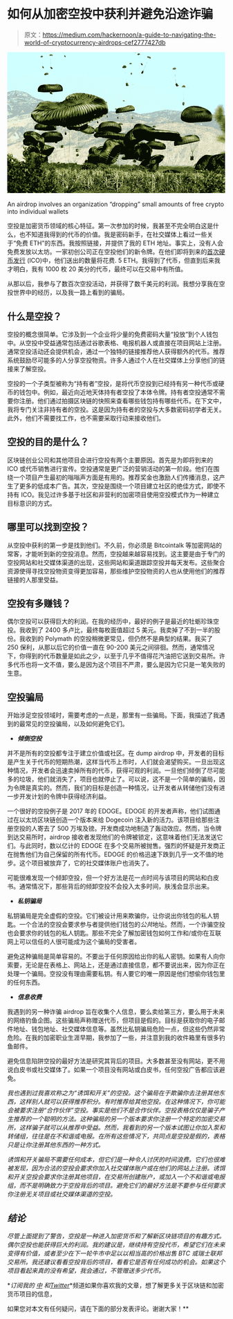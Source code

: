 # 如何从加密空投中获利并避免沿途诈骗

> 原文：<https://medium.com/hackernoon/a-guide-to-navigating-the-world-of-cryptocurrency-airdrops-cef2777427db>

![](img/1f82efe014c6f29ecea52d5d7729f1bc.png)

An airdrop involves an organization “dropping” small amounts of free crypto into individual wallets

空投是加密货币领域的核心特征。第一次参加的时候，我甚至不完全明白这是什么，也不知道我得到的代币的价值。我是密码新手，在社交媒体上看过一些关于“免费 ETH”的东西。我按照链接，并提供了我的 ETH 地址。事实上，没有人会免费发放以太坊。一家初创公司正在空投他们的新令牌。在他们即将到来的[首次硬币发行](https://blockgeeks.com/guides/initial-coin-offering/) (ICO)中，他们送出的数量将花费. 5 ETH。我得到了代币，但直到后来我才明白，我有 1000 枚 20 美分的代币，最终可以在交易中有所值。

从那以后，我参与了数百次空投活动，并获得了数千美元的利润。我想分享我在空投世界中的经历，以及我一路上看到的骗局。

## 什么是空投？

空投的概念很简单。它涉及到一个企业将少量的免费密码大量“投放”到个人钱包中。从空投中受益通常包括通过谷歌表格、电报机器人或直接在项目网站上注册。通常空投活动还会提供机会，通过一个独特的链接推荐他人获得额外的代币。推荐系统鼓励尽可能多的人分享空投物资。许多人通过个人在社交媒体上分享他们的链接来了解空投。

空投的一个子类型被称为“持有者”空投，是将代币空投到已经持有另一种代币或硬币的钱包中。例如，最近向近地天体持有者空投了本体令牌。持有者空投通常不需要你注册。他们通过拍摄区块链的快照来查看哪些钱包持有哪些代币。在下文中，我将专门关注非持有者的空投。这是因为持有者的空投与大多数密码初学者无关。此外，他们不需要找工作，也不需要采取行动来接收他们。

## 空投的目的是什么？

区块链创业公司和其他项目会进行空投有两个主要原因。首先是为即将到来的 ICO 或代币销售进行宣传。空投通常是更广泛的营销活动的第一阶段。他们在围绕一个项目产生最初的嗡嗡声方面是有用的。推荐奖金也激励人们传播消息，这产生了更多的低成本广告。其次，空投是围绕一个项目建立社区的绝佳方式，即使不持有 ICO。我见过许多基于社区和非营利的加密项目使用空投模式作为一种建立目标意识的方式。

## 哪里可以找到空投？

从空投中获利的第一步是找到他们。不久前，你必须是 Bitcointalk 等加密网站的常客，才能听到新的空投消息。然而，空投越来越容易找到。这主要是由于专门的空投网站和社交媒体渠道的出现，这些网站和渠道跟踪空投并每天发布。这些聚合资源使得寻找空投物资变得更加容易，那些维护空投物资的人也从使用他们的推荐链接的人那里受益。

## 空投有多赚钱？

偶尔空投可以获得巨大的利润。在我的经历中，最好的例子是最近的牡蛎珍珠空投。我收到了 2400 多卢比，最终每枚面值超过 5 美元。我卖掉了不到一半的股份。我收到的 Polymath 的空投稍微更常见，但仍然不是典型的结果。我买了 250 保利，从那以后它的价值一直在 90-200 美元之间徘徊。然而，通常情况下，你得到的代币数量是如此之少，以至于几乎不值得花汽油把它送到交易所。许多代币也将一文不值，要么是因为这个项目不严肃，要么是因为它只是一笔失败的生意。

## 空投骗局

开始涉足空投领域时，需要考虑的一点是，那里有一些骗局。下面，我描述了我遇到的最常见的空投骗局，以及如何避免它们。

*   ***倾倒空投***

并不是所有的空投都专注于建立价值或社区。在 dump airdrop 中，开发者的目标是产生关于代币的短期热潮，这样当代币上市时，人们就会渴望购买。一旦出现这种情况，开发者会迅速卖掉所有的代币，获得可观的利润。一旦他们倾倒了尽可能多的垃圾，他们就消失了，项目也就停止了。可以说，这不是一个简单的骗局，因为令牌是真实的。然而，我们的目标是创造一种情况，让开发者从转储他们没有进一步开发计划的令牌中获得经济利益。

一个很好的空投例子是 2017 年的 EDOGE。EDOGE 的开发者声称，他们试图通过在以太坊区块链创造一个版本来给 Dogecoin 注入新的活力。该项目给那些注册空投的人寄去了 500 万埃及镑。开发商成功地制造了轰动效应。然而，当令牌到达交易所时，airdrop 接收者发现他们的令牌被锁定，这意味着他们无法发送它们。与此同时，数以亿计的 EDOGE 在多个交易所被抛售。强烈的怀疑是开发商正在抛售他们为自己保留的所有代币。EDOGE 的价格迅速下跌到几乎一文不值的地步。这个项目被放弃了，它的社交媒体账户也消失了。

可能很难发现一个倾卸空投，但一个好方法是花一点时间与该项目的网站和白皮书。通常情况下，那些背后的倾卸空投不会投入太多时间，肤浅会显示出来。

*   ***私钥骗局***

私钥骗局是完全虚假的空投。它们被设计用来欺骗你，让你说出你钱包的私人钥匙。一个合法的空投会要求参与者提供他们钱包的*公共*地址。然而，一个诈骗空投也会要求你的钱包的私人钥匙。那些不完全了解加密钱包如何工作和/或你在互联网上可以信任的人很可能成为这个骗局的受害者。

避免这种骗局是简单容易的。不要出于任何原因给出你的私人密钥。如果有人向你索要，无论是在表格上、网站上，还是通过直接信息，都不要说出来，因为你正在处理一个骗局。空投没有理由需要私钥。有人要它的唯一原因是他们想偷你钱包里的任何东西。

*   ***信息收费***

我遇到的另一种诈骗 airdrop 旨在收集个人信息，要么卖给第三方，要么用于未来的网络钓鱼企图。这些骗局声称赠送代币，但项目是假的。目标是获取你的电子邮件地址、钱包地址、社交媒体信息等。虽然比私钥骗局危险一点，但这些仍然非常危险。在我的加密职业生涯早期，我参加了一些，并注意到我的收件箱里有很多钓鱼邮件。

避免信息陷阱空投的最好方法是研究其背后的项目。大多数甚至没有网站，更不用说白皮书或社交媒体了。如果一个项目没有网站或白皮书，任何空投广告都应该避免。

*我也遇到过我喜欢称之为“诱饵和开关”的空投。这个骗局在于欺骗你去注册其他东西，这样别人就可以获得推荐积分。有时推荐给其他空投。在这种情况下，你可能会被要求注册“合作伙伴”空投。事实是他们不是合作伙伴。空投表格仅仅是骗子产生推荐的一个聪明的方法。这种骗局的另一个版本要求你注册一个特定的加密交易所，这样骗子就可以从推荐中受益。然而，我看到的另一个版本试图让你加入泵和转储组，往往是在不和谐或电报。在所有这些情况下，共同点是空投是假的，表格只是让你注册其他东西的一种方式。*

*诱饵和开关骗局不需要任何成本，但它们是一种令人讨厌的时间浪费。它们也很难被发现，因为合法的空投会要求你加入社交媒体账户或在他们的网站上注册。诱饵和开关空投会要求你注册其他项目，在交易所创建账户，或加入一个不和谐或电报组，而不是明确致力于空投背后的项目。避免它们的最好方法是不要参与任何要求你注册无关项目或社交媒体渠道的空投。*

## *结论*

*尽管上面提到了警告，空投是一种进入加密货币和了解新区块链项目的有趣方式。偶尔空投也能获得巨大的利润。我的建议是，继续持有空投代币，希望它们在未来变得有价值，或者至少在下一轮牛市中足以以相当高的价格出售 BTC 或瑞士联邦交易所。我还建议看看空投背后的项目，看看它是否有任何成功的机会。如果这个项目看起来真的没有希望，我会通过，不管赠送多少代币。*

**订阅我的* [*中*](/@minadown) *和*[*Twitter*](https://twitter.com/minad21)*频道如果你喜欢我的文章，想了解更多关于区块链和加密货币项目的信息，

如果您对本文有任何疑问，请在下面的部分发表评论。谢谢大家！**